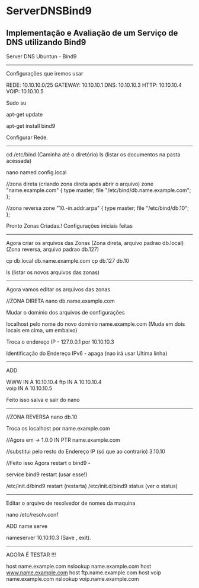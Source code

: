 # ServerDNSBind9
Implementação e Avaliação de um Serviço de DNS utilizando Bind9
---------------------------

Server DNS Ubuntun - Bind9

---------------------------
Configurações que iremos usar

REDE: 10.10.10.0/25
GATEWAY: 10.10.10.1
DNS: 10.10.10.3
HTTP: 10.10.10.4
VOIP: 10.10.10.5

Sudo su 

apt-get update

apt-get install bind9

Configurar Rede.

---------------------------

cd /etc/bind (Caminha até o diretório)
ls (listar os documentos na pasta acessada)

nano named.config.local


//zona direta (criando zona direta após abrir o arquivo)
zone "name.example.com" {
	type master;
	file "/etc/bind/db.name.example.com";
};


//zona reversa
zone "10.-in.addr.arpa" {
	type master;
	file "/etc/bind/db.10";
};

Pronto Zonas Criadas.!
Configurações iniciais feitas

---------------------------

Agora criar os arquivos das Zonas 
(Zona direta, arquivo padrao db.local)
(Zona reversa, arquivo padrao db.127)

cp db.local db.name.example.com
cp db.127 db.10

ls (listar os novos arquivos das zonas)

---------------------------
Agora vamos editar os arquivos das zonas 

//ZONA DIRETA
nano db.name.example.com

Mudar o dominio dos arquivos de configurações


localhost pelo nome do novo dominio name.example.com
(Muda em dois locais em cima, um embaixo)

Troca o endereço IP - 127.0.0.1 por 10.10.10.3

Identificação do Endereço IPv6 - apaga (nao irá usar Ultima linha)

---------------------------

ADD

WWW	IN	A	10.10.10.4
ftp	IN	A	10.10.10.4	
voip	IN	A	10.10.10.5

Feito isso salva e sair do nano		

---------------------------
//ZONA REVERSA
nano db.10
  
Troca os localhost por name.example.com

//Agora em -> 1.0.0 IN	PTR name.example.com

//substitui pelo resto do Endereço IP (só que ao contrario)
3.10.10

//Feito isso Agora restart o bind9 - 

service bind9 restart (usar esse!)

/etc/init.d/bind9 restart (restarta)
/etc/init.d/bind9 status (ver o status)

---------------------------
Editar o arquivo de resolvedor de nomes da maquina

nano /etc/resolv.conf 

ADD name serve 

nameserver 10.10.10.3   (Save , exit).

---------------------------

AGORA É TESTAR !!!

host name.example.com
nslookup name.example.com
host www.name.example.com
host ftp.name.example.com
host voip name.example.com
nslookup voip.name.example.com







